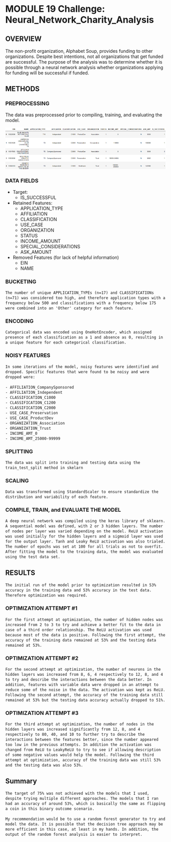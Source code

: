# MODULE 19 Challenge: Neural_Network_Charity_Analysis

## OVERVIEW
The non-profit organization, Alphabet Soup, provides funding to other organizations. Despite best intentions, not all organizations that get funded are successful.  The purpose of the analysis was to determine whether it is possible through a neural network analysis whether organizations applying for funding will be successful if funded.

## METHODS

### PREPROCESSING
The data was preprocessed prior to compiling, training, and evaluating the model. 

![Table](/Resources/Table.png)

### DATA FIELDS
- Target: 
    - IS_SUCCESSFUL
- Retained Features: 
    - APPLICATION_TYPE
    - AFFILIATION
    - CLASSIFICATION
    - USE_CASE
    - ORGANIZATION
    - STATUS
    - INCOME_AMOUNT
    - SPECIAL_CONSIDERATIONS
    - ASK_AMOUNT
- Removed Features (for lack of helpful information)
    - EIN
    - NAME

### BUCKETING
    The number of unique APPLICATION_TYPEs (n=17) and CLASSIFICATIONs (n=71) was considered too high, and therefore application types with a frequency below 500 and classifications with a frequency below 175 were combined into an 'Other' category for each feature. 

### ENCODING
    Categorical data was encoded using OneHotEncoder, which assigned presence of each classification as a 1 and absence as 0, resulting in a unique feature for each categorical classification.

### NOISY FEATURES
    In some iterations of the model, noisy features were identified and dropped. Specific features that were found to be noisy and were dropped were: 

    - AFFILIATION_CompanySponsored
    - AFFILIATION_Independent
    - CLASSIFICATION_C1000
    - CLASSIFICATION_C1200
    - CLASSIFICATION_C2000
    - USE_CASE_Preservation
    - USE_CASE_ProductDev
    - ORGANIZATION_Association
    - ORGANIZATION_Trust
    - INCOME_AMT_0
    - INCOME_AMT_25000-99999

### SPLITTING
    The data was split into training and testing data using the train_test_split method in skelarn

### SCALING
    Data was transformed using StandardScaler to ensure standardize the distribution and variability of each feature.

### COMPILE, TRAIN, and EVALUATE THE MODEL
    A deep neural network was compiled using the keras library of sklearn. A sequential model was defined, with 2 or 3 hidden layers. The number of nodes per layer was varied depending on the model. ReLU activation was used initially for the hidden layers and a sigmoid layer was used for the output layer. Tanh and Leaky ReLU activation was also trialed. The number of epochs was set at 100 for all trials as not to overfit. After fitting the model to the training data, the model was evaluated using the test data set.

## RESULTS
    The initial run of the model prior to optimization resulted in 53% accuracy in the training data and 53% accuracy in the test data. Therefore optimization was required.

### OPTIMIZATION ATTEMPT #1
    For the first attempt at optimization, the number of hidden nodes was increased from 2 to 3 to try and achieve a better fit to the data in case of a third order relationship. The ReLU activation was used because most of the data is positive. Following the first attempt, the accuracy of the training data remained at 53% and the testing data remained at 53%.

### OPTIMIZATION ATTEMPT #2
    For the second attempt at optimization, the number of neurons in the hidden layers was increased from 8, 6, 4 respectively to 12, 8, and 4 to try and describe the interactions between the data better. In addition, features with variable data were dropped in an attempt to reduce some of the noise in the data. The activation was kept as ReLU. Following the second attempt, the accuracy of the training data still remained at 53% but the testing data accuracy actually dropped to 51%.

### OPTIMIZATION ATTEMPT #3
    For the third attempt at optimization, the number of nodes in the hidden layers was increased significantly from 12, 8, and 4 respectively to 80, 40, and 10 to further try to describe the interactions between the features better, since the number appeared too low in the previous attempts. In addition the activation was changed from ReLU to LeakyReLU to try to see if allowing description of some negative values would help the model. Following the third attempt at optimization, accuracy of the training data was still 53% and the testing data was also 53%.

  ## Summary
    The target of 75% was not achieved with the models that I used, despite trying multiple different approaches. The models that I ran had an accuracy of around 53%, which is basically the same as flipping a coin in this binary outcome scenario. 

    My recommendation would be to use a random forest generator to try and model the data. It is possible that the decision tree approach may be more efficient in this case, at least in my hands. In addition, the output of the random forest analysis is easier to interpret. 